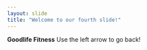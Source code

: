 ```yaml
---
layout: slide
title: "Welcome to our fourth slide!"
---
```

**Goodlife Fitness**
Use the left arrow to go back!
